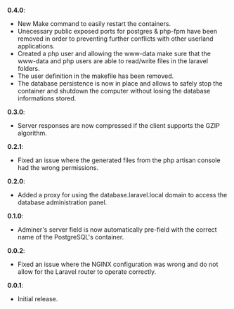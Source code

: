 **0.4.0**:
- New Make command to easily restart the containers.
- Unecessary public exposed ports for postgres & php-fpm have been removed in order to preventing further conflicts with other userland applications.
- Created a php user and allowing the www-data make sure that the www-data and php users are able to read/write files in the laravel folders.
- The user definition in the makefile has been removed.
- The database persistence is now in place and allows to safely stop the container and shutdown the computer without losing the database informations stored.

**0.3.0**:
- Server responses are now compressed if the client supports the GZIP algorithm.

**0.2.1**:
- Fixed an issue where the generated files from the php artisan console had the wrong permissions.

**0.2.0**:
- Added a proxy for using the database.laravel.local domain to access the database administration panel.

**0.1.0**:
- Adminer's server field is now automatically pre-field with the correct name of the PostgreSQL's container.

**0.0.2**:
- Fixed an issue where the NGINX configuration was wrong and do not allow for the Laravel router to operate correctly.

**0.0.1**:
- Initial release.